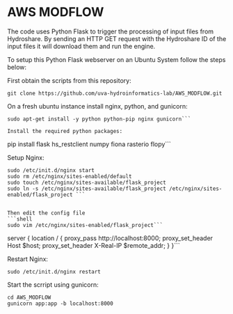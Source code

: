 # AWS MODFLOW

The code uses Python Flask to trigger the processing of input files from Hydroshare. By sending an HTTP GET request with the Hydroshare ID of the input files it will download them and run the engine.   

To setup this Python Flask webserver on an Ubuntu System follow the steps below:

First obtain the scripts from this repository:  

```git clone https://github.com/uva-hydroinformatics-lab/AWS_MODFLOW.git```    

On a fresh ubuntu instance install nginx, python, and gunicorn:  
```shell
sudo apt-get install -y python python-pip nginx gunicorn```

Install the required python packages:
```
pip install flask hs_restclient numpy fiona rasterio flopy```  

Setup Nginx:
```shell
sudo /etc/init.d/nginx start
sudo rm /etc/nginx/sites-enabled/default
sudo touch /etc/nginx/sites-available/flask_project
sudo ln -s /etc/nginx/sites-available/flask_project /etc/nginx/sites-enabled/flask_project ```    


Then edit the config file
```shell
sudo vim /etc/nginx/sites-enabled/flask_project```  

```
server {
  location / {
      proxy_pass http://localhost:8000;
      proxy_set_header Host $host;
      proxy_set_header X-Real-IP $remote_addr;
  }
}```   

Restart Nginx:
```shell
sudo /etc/init.d/nginx restart
```  

Start the scrript using gunicorn:
```shell
cd AWS_MODFLOW
gunicorn app:app -b localhost:8000
```  
